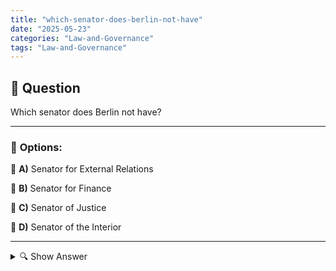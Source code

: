 ```yaml
---
title: "which-senator-does-berlin-not-have"
date: "2025-05-23"
categories: "Law-and-Governance"
tags: "Law-and-Governance"
---
```


## 📌 **Question**

Which senator does Berlin not have?



---

### 📝 **Options:**

🔘 **A)** Senator for External Relations

🔘 **B)** Senator for Finance

🔘 **C)** Senator of Justice

🔘 **D)** Senator of the Interior

---

<details>
  <summary>🔍 Show Answer</summary>

  <p>
💡  <b>Correct Answer:</b>  a
  </p>
  <p>
    📖<b>Explanation:</b>
    
  </p>
</details>
